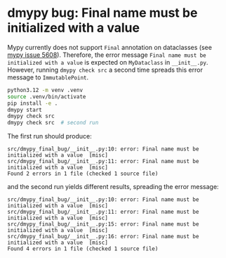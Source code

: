 # dmypy bug: Final name must be initialized with a value

Mypy currently does not support `Final` annotation on dataclasses
(see [mypy issue 5608](https://github.com/python/mypy/issues/5608)).
Therefore, the error message `Final name must be initialized with a value` is expected on `MyDataclass` in `__init__.py`.
However, running `dmypy check src` a second time spreads this error message to `ImmutablePoint`.

```bash
python3.12 -m venv .venv
source .venv/bin/activate
pip install -e .
dmypy start
dmypy check src
dmypy check src  # second run
```

The first run should produce:

```text
src/dmypy_final_bug/__init__.py:10: error: Final name must be initialized with a value  [misc]
src/dmypy_final_bug/__init__.py:11: error: Final name must be initialized with a value  [misc]
Found 2 errors in 1 file (checked 1 source file)
```

and the second run yields different results, spreading the error message:

```text
src/dmypy_final_bug/__init__.py:10: error: Final name must be initialized with a value  [misc]
src/dmypy_final_bug/__init__.py:11: error: Final name must be initialized with a value  [misc]
src/dmypy_final_bug/__init__.py:15: error: Final name must be initialized with a value  [misc]
src/dmypy_final_bug/__init__.py:16: error: Final name must be initialized with a value  [misc]
Found 4 errors in 1 file (checked 1 source file)
```

